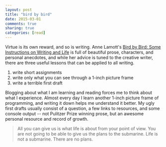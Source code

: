 ```yaml
---
layout: post
title: "bird by bird"
date: 2015-03-01
comments: true
sharing: true
categories: [read]
---
```


Virtue is its own reward, and so is writing. Anne Lamott's [Bird by Bird: Some Instructions on Writing and Life](http://www.amazon.com/Bird-Some-Instructions-Writing-Life/dp/0385480016/ref=sr_1_1?ie=UTF8&qid=1425241344&sr=8-1&keywords=bird+by+bird) is full of beautiful prose, characters, and personal anecdotes, and while her advice is tuned to the creative writer, there are three useful lessons that can be applied to all writing.

1. write short assignments
1. write only what you can see through a 1-inch picture frame
1. write a terrible first draft

Blogging about what I am learning and reading forces me to think about what I experience. Almost every day I learn another 1-inch picture frame of programming, and writing it down helps me understand it better. My ugly first drafts usually consist of a question, a few links to resources, and some console output -- not Pulitzer Prize winning prose, but an awesome personal resource and record of growth.

> All you can give us is what life is about from your point of view. You are not going to be able to give us the plans to the submarine. Life is not a submarine. There are no plans.
